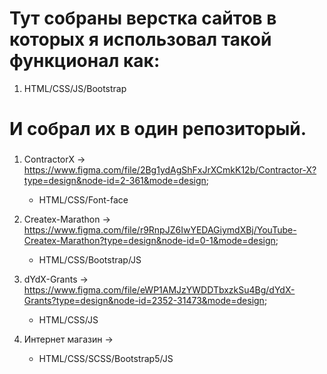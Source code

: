 # Тут собраны верстка сайтов в которых я использовал такой функционал как:
1. HTML/CSS/JS/Bootstrap

# И собрал их в один репозиторый.

###
1. ContractorX -> https://www.figma.com/file/2Bg1ydAgShFxJrXCmkK12b/Contractor-X?type=design&node-id=2-361&mode=design;
   - HTML/CSS/Font-face

2. Createx-Marathon -> https://www.figma.com/file/r9RnpJZ6IwYEDAGiymdXBj/YouTube-Createx-Marathon?type=design&node-id=0-1&mode=design;
   - HTML/CSS/Bootstrap/JS

3. dYdX-Grants -> https://www.figma.com/file/eWP1AMJzYWDDTbxzkSu4Bg/dYdX-Grants?type=design&node-id=2352-31473&mode=design;
   - HTML/CSS/JS

4. Интернет магазин ->
   - HTML/CSS/SCSS/Bootstrap5/JS
